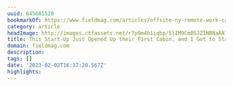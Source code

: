 ```yaml
---
uuid: 645601520
bookmarkOf: https://www.fieldmag.com/articles/offsite-ny-remote-work-cabin-review?mc_cid=d3d4707674&mc_eid=561e2e9468
category: article
headImage: http://images.ctfassets.net/r7p9m4b1iqbp/5lIM9CmBSJZINBNaAA7ewu/21203a3b6c138daf9ea8ef2865a94731/Offsite-Catskill-Cabin-Thumb.jpg?w=1000
title: This Start-Up Just Opened Up their First Cabin, and I Got to Stay
domain: fieldmag.com
description: 
tags: []
date: '2023-02-02T16:37:20.567Z'
highlights: 
---
```




